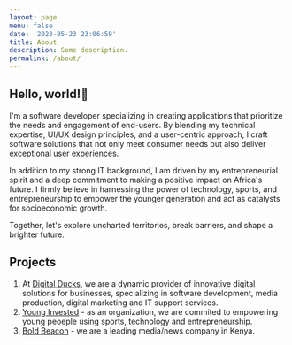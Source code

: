 ```yaml
---
layout: page
menu: false
date: '2023-05-23 23:06:59'
title: About
description: Some description.
permalink: /about/
---
```


## Hello, world!👋 

I'm a software developer specializing in creating applications that prioritize the needs and engagement of end-users. By blending my technical expertise, UI/UX design principles, and a user-centric approach, I craft software solutions that not only meet consumer needs but also deliver exceptional user experiences.

In addition to my strong IT background, I am driven by my entrepreneurial spirit and a deep commitment to making a positive impact on Africa's future. I firmly believe in harnessing the power of technology, sports, and entrepreneurship to empower the younger generation and act as catalysts for socioeconomic growth.

Together, let's explore uncharted territories, break barriers, and shape a brighter future.

## Projects

1. At [Digital Ducks](https://www.digitalducks.co.ke), we are a dynamic provider of innovative digital solutions for businesses, specializing in software development, media production, digital marketing and IT support services.
2. [Young Invested](https://www.younginvested.org) - as an organization, we are commited to empowering young peoeple using sports, technology and entrepreneurship.
3. [Bold Beacon](https://www.boldbeacon.net) - we are a leading media/news company in Kenya.
